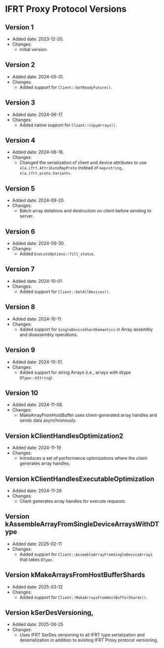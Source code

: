 # IFRT Proxy Protocol Versions

## Version 1

*   Added date: 2023-12-20.
*   Changes:
    *   Initial version.

## Version 2

*   Added date: 2024-05-31.
*   Changes:
    *   Added support for `Client::GetReadyFuture()`.

## Version 3

*   Added date: 2024-06-17.
*   Changes:
    *   Added native support for `Client::CopyArrays()`.

## Version 4

*   Added date: 2024-06-18.
*   Changes:
    *   Changed the serialization of client and device attributes to use `xla.ifrt.AttributeMapProto` instead of `map<string, xla.ifrt.proto.Variant>`.

## Version 5

*   Added date: 2024-09-20.
*   Changes:
    *   Batch array deletions and destruction on client before sending to server.

## Version 6

*   Added date: 2024-09-30.
*   Changes:
    *   Added `ExecuteOptions::fill_status`.

## Version 7

*   Added date: 2024-10-01.
*   Changes:
    *   Added support for `Client::GetAllDevices()`.

## Version 8

*   Added date: 2024-10-11.
*   Changes:
    *   Added support for `SingleDeviceShardSemantics` in Array assembly and disassembly operations.

## Version 9

*   Added date: 2024-10-31.
*   Changes:
    *   Added support for string Arrays (i.e., arrays with dtype `DType::kString`).

## Version 10

*   Added date: 2024-11-08.
*   Changes:
    *   MakeArrayFromHostBuffer uses client-generated array handles and sends data asynchronously.

## Version kClientHandlesOptimization2

*   Added date: 2024-11-19
*   Changes:
    *   Introduces a set of performance optimizations where the client generates array handles.

## Version kClientHandlesExecutableOptimization

*   Added date: 2024-11-26
*   Changes:
    *   Client generates array handles for execute requests.

## Version kAssembleArrayFromSingleDeviceArraysWithDType

*   Added date: 2025-02-11
*   Changes:
    *   Added support for `Client::AssembleArrayFromSingleDeviceArrays` that
    takes `DType`.

## Version kMakeArraysFromHostBufferShards

*   Added date: 2025-03-12
*   Changes:
    *   Added support for `Client::MakeArraysFromHostBufferShards()`.

## Version kSerDesVersioning,

*   Added date: 2025-06-25
*   Changes:
    *   Uses IFRT SerDes versioning to all IFRT type serialization and
    deserialization in addition to existing IFRT Proxy protocol versioning.
